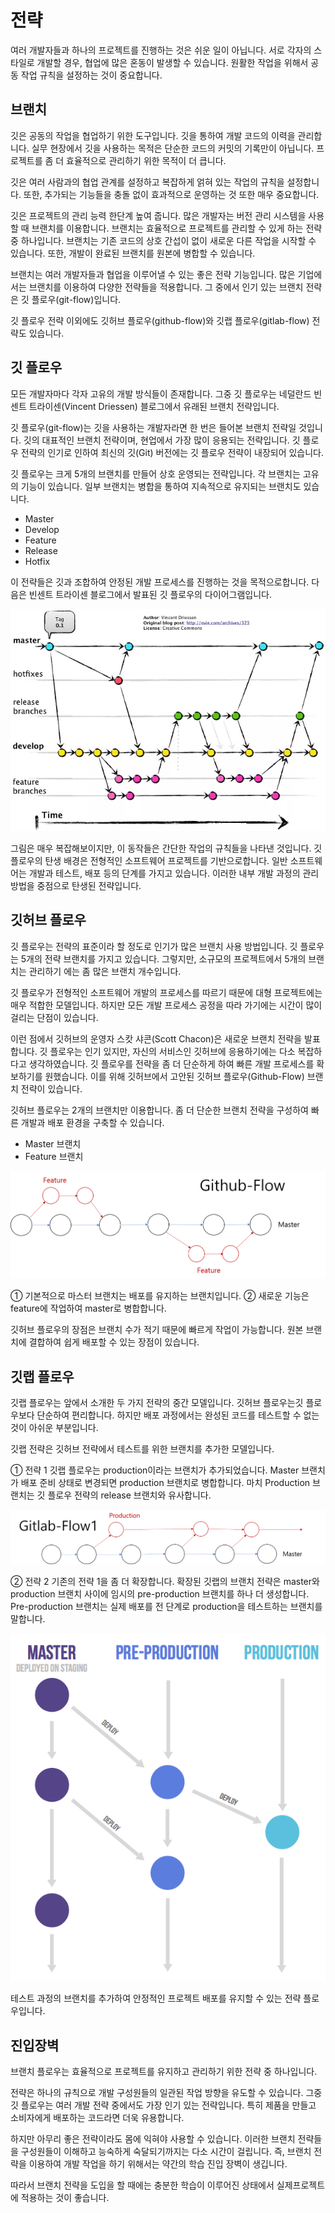 # 전략
여러 개발자들과 하나의 프로젝트를 진행하는 것은 쉬운 일이 아닙니다. 서로 각자의 스타일로 개발할 경우, 협업에 많은 혼동이 발생할 수 있습니다. 원활한 작업을 위해서 공동 작업 규칙을 설정하는 것이 중요합니다.

## 브랜치
깃은 공동의 작업을 협업하기 위한 도구입니다. 깃을 통하여 개발 코드의 이력을 관리합니다. 실무 현장에서 깃을 사용하는 목적은 단순한 코드의 커밋의 기록만이 아닙니다. 프로젝트를 좀 더 효율적으로 관리하기 위한 목적이 더 큽니다. 

깃은 여러 사람과의 협업 관계를 설정하고 복잡하게 얽혀 있는 작업의 규칙을 설정합니다. 또한, 추가되는 기능들을 충돌 없이 효과적으로 운영하는 것 또한 매우 중요합니다. 

깃은 프로젝트의 관리 능력 한단계 높여 줍니다. 많은 개발자는 버전 관리 시스템을 사용할 때 브랜치를 이용합니다. 브랜치는 효율적으로 프로젝트를 관리할 수 있게 하는 전략 중 하나입니다. 브랜치는 기존 코드의 상호 간섭이 없이 새로운 다른 작업을 시작할 수 있습니다. 또한, 개발이 완료된 브랜치를 원본에 병합할 수 있습니다.

브랜치는 여러 개발자들과 협업을 이루어낼 수 있는 좋은 전략 기능입니다. 많은 기업에서는 브랜치를 이용하여 다양한 전략들을 적용합니다. 그 중에서 인기 있는 브랜치 전략은 깃 플로우(git-flow)입니다.

깃 플로우 전략 이외에도 깃허브 플로우(github-flow)와 깃랩 플로우(gitlab-flow) 전략도 있습니다.


## 깃 플로우
모든 개발자마다 각자 고유의 개발 방식들이 존재합니다. 그중 깃 플로우는 네덜란드 빈센트 트라이센(Vincent Driessen) 블로그에서 유래된 브랜치 전략입니다. 

깃 플로우(git-flow)는 깃을 사용하는 개발자라면 한 번은 들어본 브랜치 전략일 것입니다. 깃의 대표적인 브랜치 전략이며, 현업에서 가장 많이 응용되는 전략입니다. 
깃 플로우 전략의 인기로 인하여 최신의 깃(Git) 버전에는 깃 플로우 전략이 내장되어 있습니다.

깃 플로우는 크게 5개의 브랜치를 만들어 상호 운영되는 전략입니다. 각 브랜치는 고유의 기능이 있습니다. 일부 브랜치는 병합을 통하여 지속적으로 유지되는 브랜치도 있습니다. 

* Master
* Develop
* Feature
* Release
* Hotfix

이 전략들은 깃과 조합하여 안정된 개발 프로세스를 진행하는 것을 목적으로합니다. 다음은 빈센트 트라이센 블로그에서 발표된 깃 플로우의 다이어그램입니다.

![깃플로우](./img/gitflow_01.png)

그림은 매우 복잡해보이지만, 이 동작들은 간단한 작업의 규칙들을 나타낸 것입니다. 깃 플로우의 탄생 배경은 전형적인 소프트웨어 프로젝트를 기반으로합니다. 일반 소프트웨어는 개발과 테스트, 배포 등의 단계를 가지고 있습니다. 이러한 내부 개발 과정의 관리 방법을 중점으로 탄생된 전략입니다.


## 깃허브 플로우
깃 플로우는 전략의 표준이라 할 정도로 인기가 많은 브랜치 사용 방법입니다. 깃 플로우는 5개의 전략 브랜치를 가지고 있습니다. 그렇지만, 소규모의 프로젝트에서 5개의 브랜치는 관리하기 에는 좀 많은 브랜치 개수입니다.

깃 플로우가 전형적인 소프트웨어 개발의 프로세스를 따르기 때문에 대형 프로젝트에는 매우 적합한 모델입니다. 하지만 모든 개발 프로세스 공정을 따라 가기에는 시간이 많이 걸리는 단점이 있습니다.

이런 점에서 깃허브의 운영자 스캇 샤콘(Scott Chacon)은 새로운 브랜치 전략을 발표합니다. 깃 플로우는 인기 있지만, 자신의 서비스인 깃허브에 응용하기에는 다소 복잡하다고 생각하였습니다. 깃 플로우를 전략을 좀 더 단순하게 하여 빠른 개발 프로세스를 확보하기를 원했습니다. 이를 위해 깃허브에서 고안된 깃허브 플로우(Github-Flow) 브랜치 전략이 있습니다.

깃허브 플로우는 2개의 브랜치만 이용합니다. 좀 더 단순한 브랜치 전략을 구성하여 빠른 개발과 배포 환경을 구축할 수 있습니다.

* Master 브랜치
* Feature 브랜치

![깃플로우](./img/gitflow_02.png)


①	기본적으로 마스터 브랜치는 배포를 유지하는 브랜치입니다. 
② 새로운 기능은 feature에 작업하여 master로 병합합니다. 

깃허브 플로우의 장점은 브랜치 수가 적기 때문에 빠르게 작업이 가능합니다. 원본 브랜치에 결합하여 쉽게 배포할 수 있는 장점이 있습니다.



## 깃랩 플로우
깃랩 플로우는 앞에서 소개한 두 가지 전략의 중간 모델입니다. 깃허브 플로우는깃 플로우보다 단순하여 편리합니다. 하지만 배포 과정에서는 완성된 코드를 테스트할 수 없는 것이 아쉬운 부분입니다.

깃랩 전략은 깃허브 전략에서 테스트를 위한 브랜치를 추가한 모델입니다.

① 전략 1
깃랩 플로우는 production이라는 브랜치가 추가되었습니다. Master 브랜치가 배포 준비 상태로 변경되면 production 브랜치로 병합합니다. 마치 Production 브랜치는 깃 플로우 전략의 release 브랜치와 유사합니다.

![깃플로우](./img/gitflow_03.png)

② 전략 2
기존의 전략 1을 좀 더 확장합니다. 확장된 깃랩의 브랜치 전략은 master와 production 브랜치 사이에 임시의 pre-production 브랜치를 하나 더 생성합니다. Pre-production 브랜치는 실제 배포를 전 단계로 production을 테스트하는 브랜치를 말합니다.

![깃플로우](./img/gitflow_04.png)

테스트 과정의 브랜치를 추가하여 안정적인 프로젝트 배포를 유지할 수 있는 전략 플로우입니다.


## 진입장벽
브랜치 플로우는 효율적으로 프로젝트를 유지하고 관리하기 위한 전략 중 하나입니다. 

전략은 하나의 규칙으로 개발 구성원들의 일관된 작업 방향을 유도할 수 있습니다. 그중 깃 플로우는 여러 개발 전략 중에서도 가장 인기 있는 전략입니다. 특히 제품을 만들고 소비자에게 배포하는 코드라면 더욱 유용합니다.

하지만 아무리 좋은 전략이라도 몸에 익혀야 사용할 수 있습니다. 이러한 브랜치 전략들을 구성원들이 이해하고 능숙하게 숙달되기까지는 다소 시간이 걸립니다. 즉, 브랜치 전략을 이용하여 개발 작업을 하기 위해서는 약간의 학습 진입 장벽이 생깁니다.

따라서 브랜치 전략을 도입을 할 때에는 충분한 학습이 이루어진 상태에서 실제프로젝트에 적용하는 것이 좋습니다.
